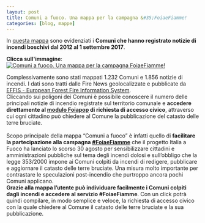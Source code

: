```yaml
---
layout: post
title: Comuni a fuoco. Una mappa per la campagna &#35;FoiaeFiamme!
categories: [blog, mappe]
---
```


In <a target="_blank" href="http://siciliahub.github.io/mappe/comuniafuoco/index.html#6/42.553/13.865">questa mappa</a> sono evidenziati i **Comuni che hanno registrato notizie di incendi boschivi dal 2012 al 1 settembre 2017**. 

**Clicca sull'immagine**:
<a target="_blank" href="http://siciliahub.github.io/mappe/comuniafuoco/index.html#6/42.553/13.865"><img src="https://i.imgur.com/LEUVKmt.png" title="Comuni a fuoco. Una mappa per la campagna FoiaeFiamme!" /></a>

Complessivamente sono stati mappati 1.232 Comuni e 1.856 notizie di incendi. 
I dati sono tratti dalle Fire News geolocalizzate e pubblicate da <a target="_blank" href="http://effis.jrc.ec.europa.eu/applications/fire-news/">EFFIS - European Forest Fire Information System</a>.<br>
Cliccando sui poligoni dei Comuni è possibile conoscere il numero delle principali notizie di incendio registrate sul territorio comunale
e **accedere direttamente al <a target="_blank" href="http://italiaafuoco.info/foia/">modulo Foiapop</a> di richiesta di accesso civico**,
attraverso cui ogni cittadino può chiedere al Comune la pubblicazione del catasto delle terre bruciate.<br><br>
Scopo principale della mappa “Comuni a fuoco” è infatti quello di **facilitare la partecipazione alla campagna <a target="_blank" href="http://italiaafuoco.info/2017-08-30-campagna_foia_catasto_incendi/">#FoiaeFiamme</a>** che il progetto Italia a Fuoco ha lanciato lo scorso 30 agosto per sensibilizzare cittadini e amministrazioni pubbliche sul tema degli incendi dolosi e sull’obbligo che la legge 353/2000 impone ai Comuni colpiti da incendi di redigere, pubblicare e aggiornare il catasto delle terre bruciate. Una misura molto importante per contrastare le speculazioni post-incendio che purtroppo ancora pochi Comuni applicano.<br>
**Grazie alla mappa l’utente può individuare facilmente i Comuni colpiti dagli incendi e accedere al servizio #FoiaeFiamme**. Con un click potrà quindi compilare, in modo semplice e veloce, la richiesta di accesso civico con la quale chiedere al Comune il catasto delle terre bruciate e la sua pubblicazione.
